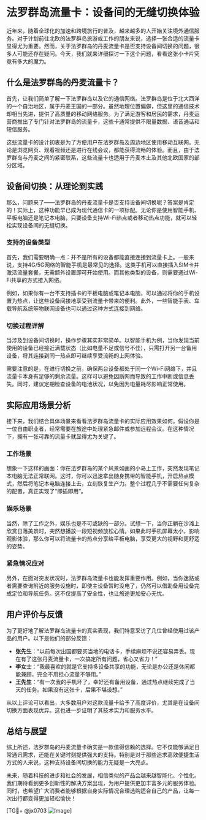 # 法罗群岛流量卡：设备间的无缝切换体验

近年来，随着全球化的加速和跨境旅行的普及，越来越多的人开始关注境外通信服务。对于计划前往北欧的法罗群岛旅游或工作的朋友来说，选择一张合适的流量卡显得尤为重要。然而，关于法罗群岛的丹麦流量卡是否支持设备间切换的问题，很多人可能还存在疑问。今天，我们就来详细探讨一下这个问题，看看这张小卡片究竟有多大的魔力。

## 什么是法罗群岛的丹麦流量卡？

首先，让我们简单了解一下法罗群岛以及它的通信网络。法罗群岛是位于北大西洋的一个自治地区，属于丹麦王国的一部分。虽然地理位置偏僻，但这里的通信技术却相当先进，提供了高质量的移动网络服务。为了满足游客和居民的需求，丹麦运营商推出了专门针对法罗群岛的流量卡，这些卡通常提供不限量数据、语音通话和短信服务。

这些流量卡的设计初衷是为了方便用户在法罗群岛及周边地区使用移动互联网。无论是浏览网页、观看视频还是进行在线会议，都能获得流畅的体验。而且，由于法罗群岛与丹麦之间的紧密联系，这些流量卡也适用于丹麦本土及其他北欧国家的部分区域。

## 设备间切换：从理论到实践

那么，问题来了——法罗群岛的丹麦流量卡是否支持设备间切换呢？答案是肯定的！实际上，这种功能早已成为现代通信卡的一项标配。无论你是使用智能手机、平板电脑还是笔记本电脑，只要设备支持Wi-Fi热点或者移动热点功能，就可以轻松实现设备间的无缝切换。

### 支持的设备类型

首先，我们需要明确一点：并不是所有的设备都能直接连接到流量卡上。一般来说，支持4G/5G网络的智能手机是最常见的选择。这类手机可以直接插入SIM卡并激活流量套餐，无需额外设置即可开始使用。而其他类型的设备，则需要通过Wi-Fi共享的方式接入网络。

例如，如果你有一台不支持插卡的平板电脑或笔记本电脑，可以通过将你的手机设置为热点，让这些设备间接地享受到流量卡带来的便利。此外，一些智能手表、车载导航系统等物联网设备也可以通过这种方式连接到网络。

### 切换过程详解

当涉及到设备间切换时，操作步骤其实非常简单。以智能手机为例，当你发现当前使用的设备已经接近满载状态（比如电量不足或信号不佳），只需打开另一台备用设备，将其连接到同一热点即可继续享受流畅的上网体验。

需要注意的是，在进行切换之前，确保两台设备都处于同一个Wi-Fi网络下，并且流量卡本身有足够的剩余流量。这样可以避免因断网而导致的工作中断或信息丢失。同时，建议定期检查设备的电池状况，以免因为电量耗尽影响正常使用。

## 实际应用场景分析

接下来，我们结合具体场景来看看法罗群岛流量卡的实际应用效果如何。假设你是一位自由职业者，经常需要在旅途中处理紧急邮件或参加远程会议。在这种情况下，拥有一张可靠的流量卡就显得尤为关键了。

### 工作场景

想象一下这样的画面：你在法罗群岛的某个风景如画的小岛上工作，突然发现笔记本电脑无法正常联网。这时，你可以迅速拿出随身携带的智能手机，开启热点模式，然后将笔记本电脑连接上去，立刻恢复生产力。整个过程几乎不需要任何复杂的配置，真正实现了“即插即用”。

### 娱乐场景

当然，除了工作之外，娱乐也是不可或缺的一部分。试想一下，当你正躺在沙滩上欣赏日落美景时，突然想播放一段短视频放松心情。如果此时手机屏幕太小，影响观影体验，那么你可以将流量卡的热点分享给平板电脑，享受更大的视野和更舒适的姿势。

### 紧急情况应对

另外，在面对突发状况时，法罗群岛流量卡也能发挥重要作用。例如，当你迷路或者需要查询附近的服务设施时，即使主设备暂时没电了，仍然可以借助备用设备完成定位和导航任务。这不仅提高了安全性，也让旅途更加安心无忧。

## 用户评价与反馈

为了更好地了解法罗群岛流量卡的真实表现，我们特意采访了几位曾经使用过该产品的用户。以下是他们的部分反馈：

- **张先生**：“以前每次出国都要买当地的电话卡，手续麻烦不说还容易弄丢。现在有了这张丹麦流量卡，一次搞定所有问题，省心又省力！”
- **李女士**：“我最喜欢的就是它支持多设备共享的功能，无论是办公还是休闲都能兼顾，完全不用担心流量不够用。”
- **王先生**：“有一次我的手机坏了，幸好还有备用设备，通过热点继续完成了当天的任务。如果没有这张卡，后果不堪设想。”

从以上评论可以看出，大多数用户对这款流量卡给予了高度评价，尤其是在设备间切换方面表现优异。这也进一步证明了其技术实力和服务水平。

## 总结与展望

综上所述，法罗群岛的丹麦流量卡确实是一款值得信赖的选择。它不仅能够满足日常通讯需求，还能在关键时刻提供强大的支持。特别是对于那些追求高效便捷生活方式的人来说，这种支持设备间切换的能力无疑是一大亮点。

未来，随着科技的进步和社会的发展，相信类似的产品会越来越智能化、个性化。我们期待看到更多创新性的解决方案出现，为用户提供更加丰富多元的服务体验。同时，也希望广大消费者能够根据自身实际情况合理选购适合自己的产品，让每一次出行都变得更加轻松愉快！

[TG💪+ @jx0703 ![Image](https://github.com/user-attachments/assets/dbca1d08-cadb-493c-b0ec-ad6f7a83f270)]